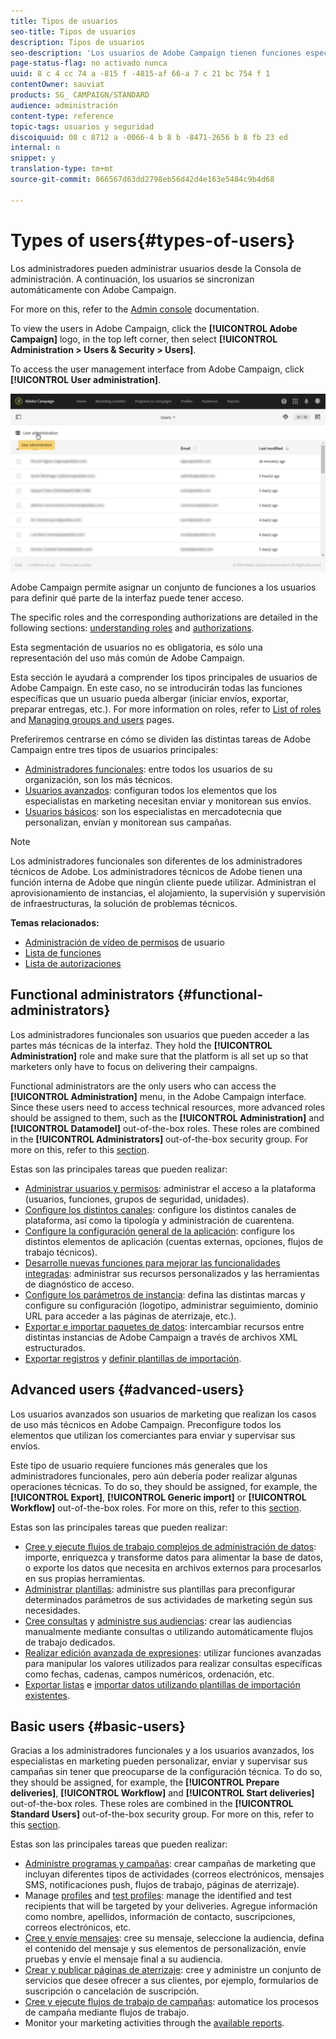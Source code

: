 ```yaml
---
title: Tipos de usuarios
seo-title: Tipos de usuarios
description: Tipos de usuarios
seo-description: 'Los usuarios de Adobe Campaign tienen funciones específicas. Descubrir los tipos de usuarios principales. '
page-status-flag: no activado nunca
uuid: 8 c 4 cc 74 a -815 f -4815-af 66-a 7 c 21 bc 754 f 1
contentOwner: sauviat
products: SG_ CAMPAIGN/STANDARD
audience: administración
content-type: reference
topic-tags: usuarios y seguridad
discoiquuid: 08 c 8712 a -0066-4 b 8 b -8471-2656 b 8 fb 23 ed
internal: n
snippet: y
translation-type: tm+mt
source-git-commit: 866567d63dd2798eb56d42d4e163e5484c9b4d68

---
```



# Types of users{#types-of-users}

Los administradores pueden administrar usuarios desde la Consola de administración. A continuación, los usuarios se sincronizan automáticamente con Adobe Campaign.

For more on this, refer to the [Admin console](https://helpx.adobe.com/enterprise/using/users.html) documentation.

To view the users in Adobe Campaign, click the **[!UICONTROL Adobe Campaign]** logo, in the top left corner, then select **[!UICONTROL Administration > Users & Security > Users]**.

To access the user management interface from Adobe Campaign, click **[!UICONTROL User administration]**.

![](assets/user_management_5.png)

Adobe Campaign permite asignar un conjunto de funciones a los usuarios para definir qué parte de la interfaz puede tener acceso.

The specific roles and the corresponding authorizations are detailed in the following sections: [understanding roles](../../administration/using/list-of-roles.md) and [authorizations](https://docs.campaign.adobe.com/doc/standard/en/Technotes/AdobeCampaign-ACSRights.pdf).

Esta segmentación de usuarios no es obligatoria, es sólo una representación del uso más común de Adobe Campaign.

Esta sección le ayudará a comprender los tipos principales de usuarios de Adobe Campaign. En este caso, no se introducirán todas las funciones específicas que un usuario pueda albergar (iniciar envíos, exportar, preparar entregas, etc.). For more information on roles, refer to [List of roles](../../administration/using/list-of-roles.md) and [Managing groups and users](../../administration/using/managing-groups-and-users.md) pages.

Preferiremos centrarse en cómo se dividen las distintas tareas de Adobe Campaign entre tres tipos de usuarios principales:

* [Administradores funcionales](../../administration/using/types-of-users.md#functional-administrators): entre todos los usuarios de su organización, son los más técnicos.
* [Usuarios avanzados](../../administration/using/types-of-users.md#advanced-users): configuran todos los elementos que los especialistas en marketing necesitan enviar y monitorean sus envíos.
* [Usuarios básicos](../../administration/using/types-of-users.md#basic-users): son los especialistas en mercadotecnia que personalizan, envían y monitorean sus campañas.

>[!NOTE]
>
>Los administradores funcionales son diferentes de los administradores técnicos de Adobe. Los administradores técnicos de Adobe tienen una función interna de Adobe que ningún cliente puede utilizar. Administran el aprovisionamiento de instancias, el alojamiento, la supervisión y supervisión de infraestructuras, la solución de problemas técnicos.

**Temas relacionados:**

* [Administración de vídeo de permisos](https://helpx.adobe.com/campaign/kt/acs/using/acs-user-access-rights-feature-video-use.html) de usuario
* [Lista de funciones](../../administration/using/list-of-roles.md)
* [Lista de autorizaciones](https://docs.campaign.adobe.com/doc/standard/en/Technotes/AdobeCampaign-ACSRights.pdf)

## Functional administrators {#functional-administrators}

Los administradores funcionales son usuarios que pueden acceder a las partes más técnicas de la interfaz. They hold the **[!UICONTROL Administration]** role and make sure that the platform is all set up so that marketers only have to focus on delivering their campaigns.

Functional administrators are the only users who can access the **[!UICONTROL Administration]** menu, in the Adobe Campaign interface. Since these users need to access technical resources, more advanced roles should be assigned to them, such as the **[!UICONTROL Administration]** and **[!UICONTROL Datamodel]** out-of-the-box roles. These roles are combined in the **[!UICONTROL Administrators]** out-of-the-box security group. For more on this, refer to this [section](../../administration/using/list-of-roles.md).

Estas son las principales tareas que pueden realizar:

* [Administrar usuarios y permisos](../../administration/using/about-access-management.md): administrar el acceso a la plataforma (usuarios, funciones, grupos de seguridad, unidades).
* [Configure los distintos canales](../../administration/using/about-channel-configuration.md): configure los distintos canales de plataforma, así como la tipología y administración de cuarentena.
* [Configure la configuración general de la aplicación](../../administration/using/external-accounts.md): configure los distintos elementos de aplicación (cuentas externas, opciones, flujos de trabajo técnicos).
* [Desarrolle nuevas funciones para mejorar las funcionalidades integradas](../../developing/using/data-model-concepts.md): administrar sus recursos personalizados y las herramientas de diagnóstico de acceso.
* [Configure los parámetros de instancia](../../administration/using/branding.md): defina las distintas marcas y configure su configuración (logotipo, administrar seguimiento, dominio URL para acceder a las páginas de aterrizaje, etc.).
* [Exportar e importar paquetes de datos](../../automating/using/managing-packages.md): intercambiar recursos entre distintas instancias de Adobe Campaign a través de archivos XML estructurados.
* [Exportar registros](../../automating/using/exporting-logs.md) y [definir plantillas de importación](../../automating/using/defining-import-templates.md).

## Advanced users {#advanced-users}

Los usuarios avanzados son usuarios de marketing que realizan los casos de uso más técnicos en Adobe Campaign. Preconfigure todos los elementos que utilizan los comerciantes para enviar y supervisar sus envíos.

Este tipo de usuario requiere funciones más generales que los administradores funcionales, pero aún debería poder realizar algunas operaciones técnicas. To do so, they should be assigned, for example, the **[!UICONTROL Export]**, **[!UICONTROL Generic import]** or **[!UICONTROL Workflow]** out-of-the-box roles. For more on this, refer to this [section](../../administration/using/list-of-roles.md).

Estas son las principales tareas que pueden realizar:

* [Cree y ejecute flujos de trabajo complejos de administración de datos](../../automating/using/about-data-management-activities.md): importe, enriquezca y transforme datos para alimentar la base de datos, o exporte los datos que necesita en archivos externos para procesarlos en sus propias herramientas.
* [Administrar plantillas](../../start/using/about-templates.md): administre sus plantillas para preconfigurar determinados parámetros de sus actividades de marketing según sus necesidades.
* [Cree consultas](../../automating/using/editing-queries.md#about-query-editor) y [administre sus audiencias](../../audiences/using/about-audiences.md): crear las audiencias manualmente mediante consultas o utilizando automáticamente flujos de trabajo dedicados.
* [Realizar edición avanzada de expresiones](../../automating/using/editing-queries.md#about-query-editor): utilizar funciones avanzadas para manipular los valores utilizados para realizar consultas específicas como fechas, cadenas, campos numéricos, ordenación, etc.
* [Exportar listas](../../automating/using/exporting-lists.md) e [importar datos utilizando plantillas de importación existentes](../../automating/using/importing-data-with-import-templates.md).

## Basic users {#basic-users}

Gracias a los administradores funcionales y a los usuarios avanzados, los especialistas en marketing pueden personalizar, enviar y supervisar sus campañas sin tener que preocuparse de la configuración técnica. To do so, they should be assigned, for example, the **[!UICONTROL Prepare deliveries]**, **[!UICONTROL Workflow]** and **[!UICONTROL Start deliveries]** out-of-the-box roles. These roles are combined in the **[!UICONTROL Standard Users]** out-of-the-box security group. For more on this, refer to this [section](../../administration/using/list-of-roles.md).

Estas son las principales tareas que pueden realizar:

* [Administre programas y campañas](../../start/using/programs-and-campaigns.md): crear campañas de marketing que incluyan diferentes tipos de actividades (correos electrónicos, mensajes SMS, notificaciones push, flujos de trabajo, páginas de aterrizaje).
* Manage [profiles](../../audiences/using/about-profiles.md) and [test profiles](../../sending/using/managing-test-profiles-and-sending-proofs.md): manage the identified and test recipients that will be targeted by your deliveries. Agregue información como nombre, apellidos, información de contacto, suscripciones, correos electrónicos, etc.
* [Cree y envíe mensajes](../../sending/using/confirming-the-send.md): cree su mensaje, seleccione la audiencia, defina el contenido del mensaje y sus elementos de personalización, envíe pruebas y envíe el mensaje final a su audiencia.
* [Crear y publicar páginas de aterrizaje](../../channels/using/about-landing-pages.md): cree y administre un conjunto de servicios que desee ofrecer a sus clientes, por ejemplo, formularios de suscripción o cancelación de suscripción.
* [Cree y ejecute flujos de trabajo de campañas](../../automating/using/building-a-workflow.md): automatice los procesos de campaña mediante flujos de trabajo.
* Monitor your marketing activities through the [available reports](../../reporting/using/defining-the-report-period.md).

